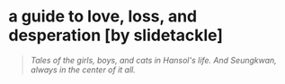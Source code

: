 # a guide to love, loss, and desperation [by slidetackle]

> *Tales of the girls, boys, and cats in Hansol's life. And Seungkwan, always in the center of it all.*
